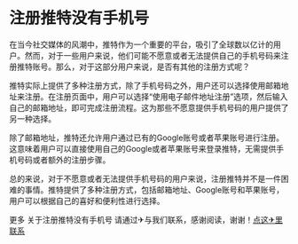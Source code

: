 # 注册推特没有手机号

在当今社交媒体的风潮中，推特作为一个重要的平台，吸引了全球数以亿计的用户。然而，对于一些用户来说，他们可能不愿意或者无法提供自己的手机号码来注册推特账号。那么，对于这部分用户来说，是否有其他的注册方式呢？

推特实际上提供了多种注册方式，除了手机号码之外，用户还可以选择使用邮箱地址来注册。在注册页面中，用户可以选择“使用电子邮件地址注册”选项，然后输入自己的邮箱地址，即可完成注册流程。这为那些不愿意提供手机号码的用户提供了另一种选择。

除了邮箱地址，推特还允许用户通过已有的Google账号或者苹果账号进行注册。这意味着用户可以直接使用自己的Google或者苹果账号来登录推特，无需提供手机号码或者额外的注册步骤。

总的来说，对于不愿意或者无法提供手机号码的用户来说，注册推特并不是一件困难的事情。推特提供了多种注册方式，包括邮箱地址、Google账号和苹果账号，用户可以根据自己的喜好和便利性进行选择。

更多 关于注册推特没有手机号 请通过✈与我们联系，感谢阅读，谢谢！[点这✈里联系](https://b.k02.cc)